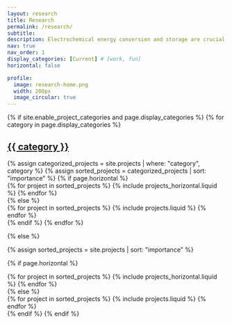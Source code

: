 ```yaml
---
layout: research
title: Research
permalink: /research/
subtitle:
description: Electrochemical energy conversion and storage are crucial for the advancement of future renewable energy technologies. Enhancing energy efficiency requires optimizing the performance and durability of electrochemical systems, especially at the interfaces where electrocatalytic reactions take place. However, predicting and controlling these interfaces remain a grand challenge due to their structural and chemical complexities, especially under working conditions. Through the integration of cutting-edge modeling techniques, our research targets the development of advanced models to capture realistic behavior of the electrochemical interfaces and bridge the gap between theory and experimental observations for rational design of electrocatalytic systems. In a broader context, our work contributes to sustainability goals, including zero hunger, clean energy, and climate action, with the goal of accelerating the transition from today's environmental challenges to a more sustainable future.
nav: true
nav_order: 1
display_categories: [Current] # [work, fun]
horizontal: false

profile:
  image: research-home.png
  width: 200px
  image_circular: true
---
```


<!-- pages/projects.md -->
<div class="projects">
{% if site.enable_project_categories and page.display_categories %}
  <!-- Display categorized projects -->
  {% for category in page.display_categories %}
  <a id="{{ category }}" href=".#{{ category }}">
    <h2 class="category">{{ category }}</h2>
  </a>
  {% assign categorized_projects = site.projects | where: "category", category %}
  {% assign sorted_projects = categorized_projects | sort: "importance" %}
  <!-- Generate cards for each project -->
  {% if page.horizontal %}
  <div class="container">
    <div class="row row-cols-1 row-cols-md-2">
    {% for project in sorted_projects %}
      {% include projects_horizontal.liquid %}
    {% endfor %}
    </div>
  </div>
  {% else %}
  <div class="row row-cols-1 row-cols-md-3">
    {% for project in sorted_projects %}
      {% include projects.liquid %}
    {% endfor %}
  </div>
  {% endif %}
  {% endfor %}

{% else %}

<!-- Display projects without categories -->

{% assign sorted_projects = site.projects | sort: "importance" %}

  <!-- Generate cards for each project -->

{% if page.horizontal %}

  <div class="container">
    <div class="row row-cols-1 row-cols-md-2">
    {% for project in sorted_projects %}
      {% include projects_horizontal.liquid %}
    {% endfor %}
    </div>
  </div>
  {% else %}
  <div class="row row-cols-1 row-cols-md-3">
    {% for project in sorted_projects %}
      {% include projects.liquid %}
    {% endfor %}
  </div>
  {% endif %}
{% endif %}
</div>

